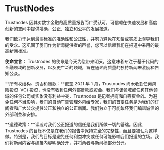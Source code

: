 # TrustNodes

Trustnodes 因其对数字金融的高质量报告而广受认可，可信赖在快速发展和高度创新的空间中提供准确、公正、独立和公平的发展报道。

我们致力于达到最高标准的准确性和公正性，并努力避免在知情或实质上误导我们的受众。这巩固了我们作为新闻提供者的声誉，您可以信赖我们在报道中采用的最高新闻标准。

**使命宣言：** Trustnodes 的使命是今天为您带来明天。这意味着专注于基于代码的金融领域的创新发展，以及更广泛的领域，旨在通过高质量的独特新闻来激励和告知公众。

**所有权结构、资金和赠款：**截至 2021 年 1 月，Trustnodes 尚未收到任何风险投资 (VC) 投资，也没有收到任何外部赠款或资金。我们与该领域或任何其他领域的任何公司或实体没有利益冲突，Trustnodes 是记者拥有和自筹资金的。为避免任何不当影响，我们的自动广告管理外包给专家，我们的首要任务是为我们的订阅者和广大公众提供公正和独立的公正新闻。我们独立于可能破坏我们编辑诚信的外部利益和安排。

**道德政策：**读者对我们公正报道的信任是我们所做一切的基础。因此，Trustnodes 的目标不仅是在我们的报告中保持完全的完整性，而且要被认为这样做。特别是，我们的目标是避免任何利益冲突或任何可能影响我们报道的立场。我们将新闻内容与编辑内容明确分开，并将两者与新闻稿部分分开。
